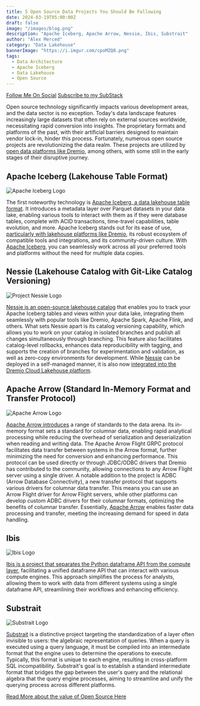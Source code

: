 ```yaml
---
title: 5 Open Source Data Projects You Should Be Following
date: 2024-03-19T05:00:00Z
draft: false
image: "/images/blog.png"
description: "Apache Iceberg, Apache Arrow, Nessie, Ibis, Substrait"
author: "Alex Merced"
category: "Data Lakehouse"
bannerImage: "https://i.imgur.com/cpoMZQ8.png"
tags:
  - Data Architecture
  - Apache Iceberg
  - Data Lakehouse
  - Open Source
---
```


[Follow Me On Social](https://bio.alexmerced.com/data)
[Subscribe to my SubStack](https://amdatalakehouse.substack.com)

Open source technology significantly impacts various development areas, and the data sector is no exception. Today's data landscape features increasingly large datasets that often rely on external sources worldwide, necessitating rapid conversion into insights. The proprietary formats and platforms of the past, with their artificial barriers designed to maintain vendor lock-in, hinder this process. Fortunately, numerous open source projects are revolutionizing the data realm. These projects are utilized by [open data platforms like Dremio](https://www.dremio.com/get-started?utm_medium=website&utm_source=externalblog&utm_term=2024-03-19-website&utm_content=alex&utm_campaign=organic_posts), among others, with some still in the early stages of their disruptive journey.

## Apache Iceberg (Lakehouse Table Format)

![Apache Iceberg Logo](https://iceberg.apache.org/assets/images/Iceberg-logo.svg)

The first noteworthy technology is [Apache Iceberg, a data lakehouse table format](https://www.dremio.com/blog/apache-iceberg-101-your-guide-to-learning-apache-iceberg-concepts-and-practices/). It introduces a metadata layer over Parquet datasets in your data lake, enabling various tools to interact with them as if they were database tables, complete with ACID transactions, time-travel capabilities, table evolution, and more. Apache Iceberg stands out for its ease of use, [particularly with lakehouse platforms like Dremio](https://bit.ly/am-dremio-lakehouse-laptop), its robust ecosystem of compatible tools and integrations, and its community-driven culture. With [Apache Iceberg](https://iceberg.apache.org/), you can seamlessly work across all your preferred tools and platforms without the need for multiple data copies.

## Nessie (Lakehouse Catalog with Git-Like Catalog Versioning)

![Project Nessie Logo](https://projectnessie.org/img/nessie.svg)

[Nessie is an open-source lakehouse catalog](https://www.dremio.com/blog/what-is-nessie-catalog-versioning-and-git-for-data/) that enables you to track your Apache Iceberg tables and views within your data lake, integrating them seamlessly with popular tools like Dremio, Apache Spark, Apache Flink, and others. What sets Nessie apart is its catalog versioning capability, which allows you to work on your catalog in isolated branches and publish all changes simultaneously through branching. This feature also facilitates catalog-level rollbacks, enhances data reproducibility with tagging, and supports the creation of branches for experimentation and validation, as well as zero-copy environments for development. While [Nessie](https://projectnessie.org/) can be deployed in a self-managed manner, it is also now [integrated into the Dremio Cloud Lakehouse platform](https://www.dremio.com/blog/managing-data-as-code-with-dremio-arctic-easily-ensure-data-quality-in-your-data-lakehouse/).

## Apache Arrow (Standard In-Memory Format and Transfer Protocol)

![Apache Arrow Logo](https://arrow.apache.org/img/arrow-logo_hex_black-txt_white-bg.png)

[Apache Arrow introduces](https://www.dremio.com/blog/how-dremio-delivers-fast-queries-on-object-storage-apache-arrow-reflections-and-the-columnar-cloud-cache/) a range of standards to the data arena. Its in-memory format sets a standard for columnar data, enabling rapid analytical processing while reducing the overhead of serialization and deserialization when reading and writing data. The Apache Arrow Flight GRPC protocol facilitates data transfer between systems in the Arrow format, further minimizing the need for conversion and enhancing performance. This protocol can be used directly or through JDBC/ODBC drivers that Dremio has contributed to the community, allowing connections to any Arrow Flight server using a single driver. A notable addition to the project is ADBC (Arrow Database Connectivity), a new transfer protocol that supports various drivers for columnar data transfer. This means you can use an Arrow Flight driver for Arrow Flight servers, while other platforms can develop custom ADBC drivers for their columnar formats, optimizing the benefits of columnar transfer. Essentially, [Apache Arrow](https://arrow.apache.org/) enables faster data processing and transfer, meeting the increasing demand for speed in data handling.

## Ibis

![Ibis Logo](https://ibis-project.org/logo.svg)


[Ibis is a project that separates the Python dataframe API from the compute layer](https://ibis-project.org/), facilitating a unified dataframe API that can interact with various compute engines. This approach simplifies the process for analysts, allowing them to work with data from different systems using a single dataframe API, streamlining their workflows and enhancing efficiency.

## Substrait

![Substrait Logo](https://substrait.io/img/logo.svg)

[Substrait](https://substrait.io/) is a distinctive project targeting the standardization of a layer often invisible to users: the algebraic representation of queries. When a query is executed using a query language, it must be compiled into an intermediate format that the engine uses to determine the operations to execute. Typically, this format is unique to each engine, resulting in cross-platform SQL incompatibility. Substrait's goal is to establish a standard intermediate format that bridges the gap between the user's query and the relational algebra that the query engine processes, aiming to streamline and unify the querying process across different platforms.

[Read More about the value of Open Source Here](https://www.dremio.com/blog/open-source-and-the-data-lakehouse-apache-arrow-apache-iceberg-nessie-and-dremio/)
